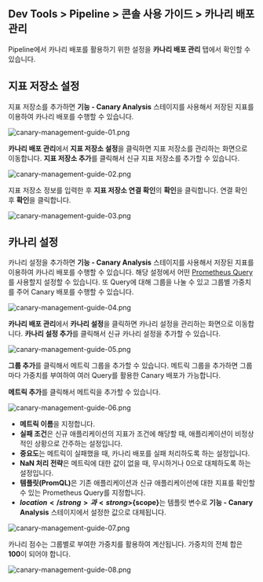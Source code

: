 ## Dev Tools > Pipeline > 콘솔 사용 가이드 > 카나리 배포 관리

Pipeline에서 카나리 배포를 활용하기 위한 설정을 **카나리 배포 관리** 탭에서 확인할 수 있습니다.

## 지표 저장소 설정
지표 저장소를 추가하면 **기능 - Canary Analysis** 스테이지를 사용해서 저장된 지표를 이용하여 카나리 배포를 수행할 수 있습니다.

![canary-management-guide-01.png](http://static.toastoven.net/prod_pipeline/2024-05-28/canary-management-guide-01.png)

**카나리 배포 관리**에서 **지표 저장소 설정**을 클릭하면 지표 저장소를 관리하는 화면으로 이동합니다. **지표 저장소 추가**를 클릭해서 신규 지표 저장소를 추가할 수 있습니다.

![canary-management-guide-02.png](http://static.toastoven.net/prod_pipeline/2024-05-28/canary-management-guide-02.png)

지표 저장소 정보를 입력한 후 **지표 저장소 연결 확인**의 **확인**을 클릭합니다. 연결 확인 후 **확인**을 클릭합니다.

![canary-management-guide-03.png](http://static.toastoven.net/prod_pipeline/2024-05-28/canary-management-guide-03.png)

## 카나리 설정
카나리 설정을 추가하면 **기능 - Canary Analysis** 스테이지를 사용해서 저장된 지표를 이용하여 카나리 배포를 수행할 수 있습니다.
해당 설정에서 어떤 [Prometheus Query]((https://prometheus.io/docs/prometheus/latest/querying/basics/))를 사용할지 설정할 수 있습니다.
또 Query에 대해 그룹을 나눌 수 있고 그룹별 가중치를 주어 Canary 배포를 수행할 수 있습니다.

![canary-management-guide-04.png](http://static.toastoven.net/prod_pipeline/2024-05-28/canary-management-guide-04.png)

**카나리 배포 관리**에서 **카나리 설정**을 클릭하면 카나리 설정을 관리하는 화면으로 이동합니다. **카나리 설정 추가**를 클릭해서 신규 카나리 설정을 추가할 수 있습니다.

![canary-management-guide-05.png](http://static.toastoven.net/prod_pipeline/2024-05-28/canary-management-guide-05.png)

**그룹 추가**를 클릭해서 메트릭 그룹을 추가할 수 있습니다. 메트릭 그룹을 추가하면 그룹마다 가중치를 부여하여 여러 Query를 활용한 Canary 배포가 가능합니다.

**메트릭 추가**를 클릭해서 메트릭을 추가할 수 있습니다.

![canary-management-guide-06.png](http://static.toastoven.net/prod_pipeline/2024-05-28/canary-management-guide-06.png)

- **메트릭 이름**을 지정합니다.
- **실패 조건**은 신규 애플리케이션의 지표가 조건에 해당할 때, 애플리케이션이 비정상적인 상황으로 간주하는 설정입니다.
- **중요도**는 메트릭이 실패했을 때, 카나리 배포를 실패 처리하도록 하는 설정입니다.
- **NaN 처리 전략**은 메트릭에 대한 값이 없을 때, 무시하거나 0으로 대체하도록 하는 설정입니다.
- <strong>템플릿(PromQL)</strong>은 기존 애플리케이션과 신규 애플리케이션에 대한 지표를 확인할 수 있는 Prometheus Query를 지정합니다.
- <strong>${location}</strong>과 <strong>${scope}</strong>는 템플릿 변수로 **기능 - Canary Analysis** 스테이지에서 설정한 값으로 대체됩니다.

![canary-management-guide-07.png](http://static.toastoven.net/prod_pipeline/2024-05-28/canary-management-guide-07.png)

카나리 점수는 그룹별로 부여한 가중치를 활용하여 계산됩니다. 가중치의 전체 합은 **100**이 되어야 합니다.

![canary-management-guide-08.png](http://static.toastoven.net/prod_pipeline/2024-05-28/canary-management-guide-08.png)
